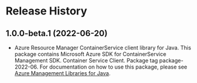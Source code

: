 # Release History

## 1.0.0-beta.1 (2022-06-20)

- Azure Resource Manager ContainerService client library for Java. This package contains Microsoft Azure SDK for ContainerService Management SDK. Container Service Client. Package tag package-2022-06. For documentation on how to use this package, please see [Azure Management Libraries for Java](https://aka.ms/azsdk/java/mgmt).
